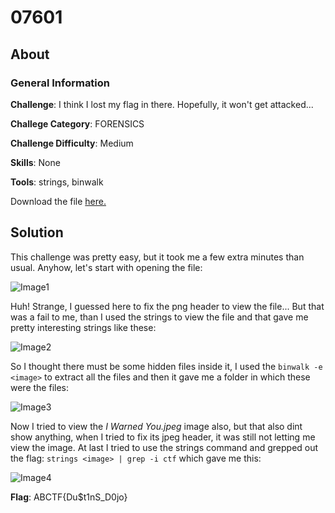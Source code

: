 # 07601
## About

### General Information

__Challenge__: I think I lost my flag in there. Hopefully, it won't get attacked...

__Challege Category__: FORENSICS

__Challenge Difficulty__: Medium

__Skills__: None

__Tools__: strings, binwalk

Download the file [here.](https://mega.nz/file/CXYXBQAK#6eLJSXvAfGnemqWpNbLQtOHBvtkCzA7-zycVjhHPYQQ)

## Solution

This challenge was pretty easy, but it took me a few extra minutes than usual. Anyhow, let's start with opening the file:

![Image1](https://github.com/iParamjotSingh/WriteUps/blob/master/CTFlearn/07601/file.png)

Huh! Strange, I guessed here to fix the png header to view the file... But that was a fail to me, than I used the strings to view the file and that gave me pretty interesting strings like these:

![Image2](https://github.com/iParamjotSingh/WriteUps/blob/master/CTFlearn/07601/image2.png)

So I thought there must be some hidden files inside it, I used the ```binwalk -e <image>``` to extract all the files and then it gave me a folder in which these were the files:

![Image3](https://github.com/iParamjotSingh/WriteUps/blob/master/CTFlearn/07601/3.png)

Now I tried to view the _I Warned You.jpeg_ image also, but that also dint show anything, when I tried to fix its jpeg header, it was still not letting me view the image. At last I tried to use the strings command and grepped out the flag: ```strings <image> | grep -i ctf``` which gave me this:

![Image4](https://github.com/iParamjotSingh/WriteUps/blob/master/CTFlearn/07601/4.png)

__Flag__: ABCTF{Du$t1nS_D0jo}



